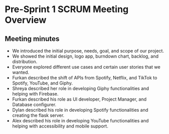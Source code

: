 # Pre-Sprint 1 SCRUM Meeting Overview

## Meeting minutes
* We introduced the initial purpose, needs, goal, and scope of our project.
* We showed the initial design, logo app, burndown chart, backlog, and distribution.
* Everyone explored different use cases and certain user stories that we wanted.
* Furkan described the shift of APIs from Spotify, Netflix, and TikTok to Spotify, YouTube, and Giphy.
* Shreya described her role in developing Giphy functionalities and helping with Firebase.
* Furkan described his role as UI developer, Project Manager, and Database configurer.
* Dylan described his role in developing Spotify functionalities and creating the flask server.
* Alex described his role in developing YouTube functionalities and helping with accessibility and mobile support.